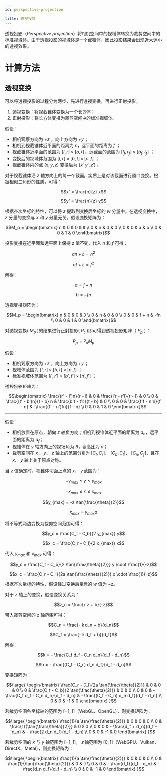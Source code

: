 ```yaml
---
id: perspective-projection

title: 透视投影
---
```


透视投影（_Perspective projection_）将相机空间中的视域体转换为裁剪空间中的标准视域体。由于透视投影的视域体是一个截锥体，因此投影结果会出现近大远小的透视效果。

# 计算方法

## 透视变换

可以将透视投影的过程分为两步，先进行透视变换，再进行正射投影。

1. 透视变换：将视截锥体变换为一个长方体；
2. 正射投影：将长方体变换为裁剪空间中的标准视域体。

假设：

- 相机观察方向为 $+z$ ，向上方向为 $+y$ ；
- 相机到视截锥体近平面的距离为 $n$，远平面的距离为 $f$ ；
- 视截锥体近平面的范围为 $[l, r] \times [b, t]$ ，远截面的范围为 $[l_f, r_f] \times [b_f, t_f]$ ；
- 变换后的视域体范围为 $[l, r] \times [b, t] \times [n, f]$ ；
- 视截锥体内的点 $(x, y, z)$ 变换后为 $(x', y', z')$ 。

对于视截锥体沿 $z$ 轴方向上的每一个截面，实质上是对该截面进行窗口变换。根据相似三角形的性质，可得：

```math
x' = \frac{n}{z} x
```

```math
y' = \frac{n}{z} y
```

根据齐次坐标的特性，可以将 $z$ 提取到变换后坐标的 $w$ 分量中。在透视变换中， $z$ 分量的变换与 $x$ 和 $y$ 分量无关。假设变换矩阵为：

```math
M_p
=
\begin{bmatrix}
  n & 0 & 0 & 0 \\
  0 & n & 0 & 0 \\
  0 & 0 & a & b \\
  0 & 0 & 1 & 0
\end{bmatrix}
```

投影变换在近平面和远平面上保持 $z$ 值不变，代入 $n$ 和 $f$ 可得：

```math
an + b = n^2
```

```math
af + b = f^2
```

解得：

```math
a = f + n
```

```math
b = -fn
```

透视变换矩阵为：

```math
M_p
=
\begin{bmatrix}
  n & 0 & 0 & 0 \\
  0 & n & 0 & 0 \\
  0 & 0 & f + n & -fn \\
  0 & 0 & 1 & 0
\end{bmatrix}
```

对透视变换( $M_p$ )的结果进行正射投影( $P_o$ )即可得到透视投影矩阵（ $P_p$ ）：

```math
P_p = P_o M_p
```

假设：

- 相机观察方向为 $+z$ ，向上方向为 $+y$ ；
- 视域体范围为 $[l, r] \times [b, t] \times [n, f]$ ；
- 标准视域体范围为 $[l', r'] \times [b', t'] \times [n', f']$ ；

透视投影矩阵为：

```math
\begin{bmatrix}
  \frac{(r' - l')n}{r - l} & 0 & \frac{l'r - r'l}{r - l} & 0 \\
  0 & \frac{(t' - b')n}{t - b} n & \frac{b't - t'b}{t - b} & 0 \\
  0 & 0 & \frac{f'f - n'n}{f - n} & -\frac{(f' - n')fn}{f - n} \\
  0 & 0 & 1 & 0
\end{bmatrix}
```

---

假设：

- 相机放置在原点，朝向 $z$ 轴负方向；相机到视锥体近平面的距离为 $d_n$，远平面的距离为 $d_f$；
- 视锥体在 $y$ 轴方向上的视场角为 $\theta$，宽高比为 $a$；
- 裁剪空间在 $x$、 $y$、 $z$ 轴上的范围分别为 $[C_l, C_r]$、 $[C_b, C_t]$、 $[C_n, C_f]$，且在 $x$、 $y$ 轴上关于原点对称。

当 $z$ 值确定时，视锥体切面上点的 $x$、 $y$ 范围为：

```math
-y_{max} \leqslant y \leqslant y_{max}
```

```math
-x_{max} \leqslant x \leqslant x_{max}
```

```math
y_{max} = -z \tan{\frac{\theta}{2}}
```

```math
x_{max} = y_{max} a
```

将不等式两边变换为裁剪空间范围可得：

```math
y_c = \frac{C_t - C_b}{2 y_{max}} y
```

```math
x_c = \frac{C_r - C_l}{2 x_{max}} x
```

代入 $y_{max}$ 和 $x_{max}$ 可得：

```math
y_c = \frac{C_t - C_b}{2 \tan{\frac{\theta}{2}}} y \cdot \frac{1}{-z}
```

```math
x_c = \frac{C_r - C_l}{2a  \tan{\frac{\theta}{2}}} x \cdot \frac{1}{-z}
```

根据齐次坐标的特性，假设经过变换后坐标的 $w$ 值为 $-z$。

对于 $z$ 轴上的变换，假设变换关系为：

```math
z_c = \frac{k z + b}{-z}
```

带入裁剪空间的 $z$ 轴范围可得：

```math
C_n = \frac{- k d_n + b}{d_n}
```

```math
C_f = \frac{- k d_f + b}{d_f}
```

解得：

```math
k = - \frac{C_f d_f - C_n d_n}{d_f - d_n}
```

```math
b = - \frac{(C_f - C_n) d_n d_f}{d_f - d_n}
```

变换矩阵为：

```math
\large{
  \begin{bmatrix}
   \frac{C_r - C_l}{2a  \tan{\frac{\theta}{2}}} & 0 & 0 & 0 \\
    0 & \frac{C_t - C_b}{2 \tan{\frac{\theta}{2}}} & 0 & 0 \\
    0 & 0 & - \frac{C_f d_f - C_n d_n}{d_f - d_n} & - \frac{(C_f - C_n) d_n d_f}{d_f - d_n} \\
    0 & 0 & -1 & 0
  \end{bmatrix}
}
```

若裁剪空间各坐标轴的范围为 $[-1, 1]$（WebGL、OpenGL），则变换矩阵为：

```math
\large{
  \begin{bmatrix}
   \frac{1}{a  \tan{\frac{\theta}{2}}} & 0 & 0 & 0 \\
    0 & \frac{1}{\tan{\frac{\theta}{2}}} & 0 & 0 \\
    0 & 0 & - \frac{d_f + d_n}{d_f - d_n} & - \frac{2 d_n d_f}{d_f - d_n} \\
    0 & 0 & -1 & 0
  \end{bmatrix}
}
```

若裁剪空间的 $x$ 与 $y$ 轴范围为 $[-1, 1]$， $z$ 轴范围为 $[0, 1]$（WebGPU、Vulkan、DirectX、Metal），则变换矩阵为：

```math
\large{
  \begin{bmatrix}
   \frac{1}{a  \tan{\frac{\theta}{2}}} & 0 & 0 & 0 \\
    0 & \frac{1}{\tan{\frac{\theta}{2}}} & 0 & 0 \\
    0 & 0 & - \frac{d_f}{d_f - d_n} & - \frac{d_n d_f}{d_f - d_n} \\
    0 & 0 & -1 & 0
  \end{bmatrix}
}
```

